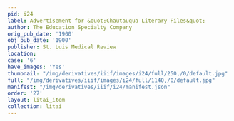 ```yaml
---
pid: i24
label: Advertisement for &quot;Chautauqua Literary Files&quot;
author: The Education Specialty Company
orig_pub_date: '1900'
obj_pub_date: '1900'
publisher: St. Luis Medical Review
location:
case: '6'
have_images: 'Yes'
thumbnail: "/img/derivatives/iiif/images/i24/full/250,/0/default.jpg"
full: "/img/derivatives/iiif/images/i24/full/1140,/0/default.jpg"
manifest: "/img/derivatives/iiif/i24/manifest.json"
order: '27'
layout: litai_item
collection: litai
---
```

